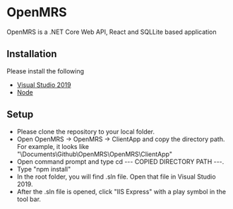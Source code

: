 # OpenMRS

OpenMRS is a .NET Core Web API, React and SQLLite based application

## Installation

Please install the following

* [Visual Studio 2019](https://visualstudio.microsoft.com/downloads/)
* [Node](https://nodejs.org/en/download/)

## Setup

* Please clone the repository to your local folder.
* Open OpenMRS -> OpenMRS -> ClientApp and copy the directory path. For example, it looks like "\Documents\Github\OpenMRS\OpenMRS\ClientApp"
* Open command prompt and type cd --- COPIED DIRECTORY PATH ---.
* Type "npm install"
* In the root folder, you will find .sln file. Open that file in Visual Studio 2019.
* After the .sln file is opened, click "IIS Express" with a play symbol in the tool bar.
